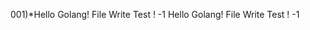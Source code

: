 001)*Hello Golang!
 File Write Test ! -1 
                            Hello Golang!
 File Write Test ! -1 
